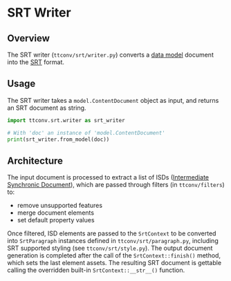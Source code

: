 # SRT Writer

## Overview

The SRT writer (`ttconv/srt/writer.py`) converts a [data model](./data-model.md) document into the
[SRT](https://en.wikipedia.org/wiki/SubRip#File_format) format.

## Usage

The SRT writer takes a `model.ContentDocument` object as input, and returns an SRT document as string.

```python
import ttconv.srt.writer as srt_writer

# With 'doc' an instance of 'model.ContentDocument'
print(srt_writer.from_model(doc))
```

## Architecture

The input document is processed to extract a list of ISDs ([Intermediate Synchronic Document](./isd.md)), which are passed through
filters (in `ttconv/filters`) to:

* remove unsupported features
* merge document elements
* set default property values

Once filtered, ISD elements are passed to the `SrtContext` to be converted into `SrtParagraph` instances defined in
`ttconv/srt/paragraph.py`, including SRT supported styling (see `ttconv/srt/style.py`). The output document generation
is completed after the call of the `SrtContext::finish()` method, which sets the last element assets. The resulting
SRT document is gettable calling the overridden built-in `SrtContext::__str__()` function.
